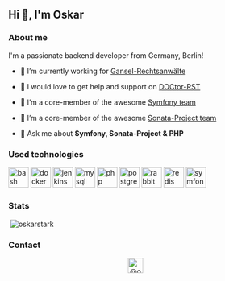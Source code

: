 ## Hi 👋, I'm Oskar

### About me

I'm a passionate backend developer from Germany, Berlin!

- 🔭 I’m currently working for [Gansel-Rechtsanwälte](https://github.com/gansel-rechtsanwaelte)

- 🌱 I would love to get help and support on [DOCtor-RST](https://github.com/OskarStark/doctor-rst)

- 🤝 I’m a core-member of the awesome [Symfony team](https://github.com/symfony)

- 🤝 I’m a core-member of the awesome [Sonata-Project team](https://github.com/sonata-project)

- 💬 Ask me about **Symfony, Sonata-Project & PHP**

### Used technologies
<p align="left"><img src="https://www.vectorlogo.zone/logos/gnu_bash/gnu_bash-icon.svg" alt="bash" width="40" height="40"/> <img src="https://devicons.github.io/devicon/devicon.git/icons/docker/docker-original-wordmark.svg" alt="docker" width="40" height="40"/> <img src="https://www.vectorlogo.zone/logos/jenkins/jenkins-icon.svg" alt="jenkins" width="40" height="40"/> <img src="https://devicons.github.io/devicon/devicon.git/icons/mysql/mysql-original-wordmark.svg" alt="mysql" width="40" height="40"/> <img src="https://devicons.github.io/devicon/devicon.git/icons/php/php-original.svg" alt="php" width="40" height="40"/> <img src="https://devicons.github.io/devicon/devicon.git/icons/postgresql/postgresql-original-wordmark.svg" alt="postgresql" width="40" height="40"/> <img src="https://www.vectorlogo.zone/logos/rabbitmq/rabbitmq-icon.svg" alt="rabbitMQ" width="40" height="40"/> <img src="https://devicons.github.io/devicon/devicon.git/icons/redis/redis-original-wordmark.svg" alt="redis" width="40" height="40"/> <img src="https://symfony.com/logos/symfony_black_03.svg" alt="symfony" width="40" height="40"/></p>

### Stats
<p>&nbsp;<img align="center" src="https://github-readme-stats.vercel.app/api?username=oskarstark&show_icons=true" alt="oskarstark" /></p>

### Contact
<p align="center">
<a href="https://twitter.com/@oskarstark" target="blank"><img align="center" src="https://cdn.jsdelivr.net/npm/simple-icons@3.0.1/icons/twitter.svg" alt="@oskarstark" height="30" width="30" /></a>
</p>
